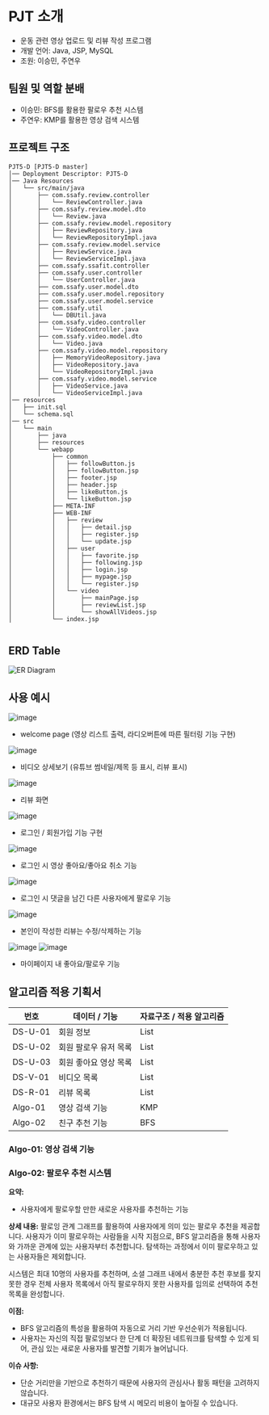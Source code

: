 # PJT 소개 

- 운동 관련 영상 업로드 및 리뷰 작성 프로그램
- 개발 언어: Java, JSP, MySQL
- 조원: 이승민, 주연우

## 팀원 및 역할 분배
- 이승민: BFS를 활용한 팔로우 추천 시스템
- 주연우: KMP를 활용한 영상 검색 시스템

## 프로젝트 구조 
```
PJT5-D [PJT5-D master]
│── Deployment Descriptor: PJT5-D
│── Java Resources
│   └── src/main/java
│       ├── com.ssafy.review.controller
│       │   └── ReviewController.java
│       ├── com.ssafy.review.model.dto
│       │   └── Review.java
│       ├── com.ssafy.review.model.repository
│       │   ├── ReviewRepository.java
│       │   └── ReviewRepositoryImpl.java
│       ├── com.ssafy.review.model.service
│       │   ├── ReviewService.java
│       │   └── ReviewServiceImpl.java
│       ├── com.ssafy.ssafit.controller
│       ├── com.ssafy.user.controller
│       │   └── UserController.java
│       ├── com.ssafy.user.model.dto
│       ├── com.ssafy.user.model.repository
│       ├── com.ssafy.user.model.service
│       ├── com.ssafy.util
│       │   └── DBUtil.java
│       ├── com.ssafy.video.controller
│       │   └── VideoController.java
│       ├── com.ssafy.video.model.dto
│       │   └── Video.java
│       ├── com.ssafy.video.model.repository
│       │   ├── MemoryVideoRepository.java
│       │   ├── VideoRepository.java
│       │   └── VideoRepositoryImpl.java
│       ├── com.ssafy.video.model.service
│       │   ├── VideoService.java
│       │   └── VideoServiceImpl.java
│── resources
│   ├── init.sql
│   └── schema.sql
│── src
│   └── main
│       ├── java
│       ├── resources
│       └── webapp
│           ├── common
│           │   ├── followButton.js
│           │   ├── followButton.jsp
│           │   ├── footer.jsp
│           │   ├── header.jsp
│           │   ├── likeButton.js
│           │   └── likeButton.jsp
│           ├── META-INF
│           ├── WEB-INF
│           │   ├── review
│           │   │   ├── detail.jsp
│           │   │   ├── register.jsp
│           │   │   └── update.jsp
│           │   ├── user
│           │   │   ├── favorite.jsp
│           │   │   ├── following.jsp
│           │   │   ├── login.jsp
│           │   │   ├── mypage.jsp
│           │   │   └── register.jsp
│           │   └── video
│           │       ├── mainPage.jsp
│           │       ├── reviewList.jsp
│           │       └── showAllVideos.jsp
│           └── index.jsp


```
## ERD Table
![ER Diagram](https://github.com/user-attachments/assets/0823ddc2-2459-4938-bca1-9af2e73935c2)

## 사용 예시
![image](https://github.com/user-attachments/assets/3d28542b-53ea-4d9b-a2de-c05788ac2b96)
- welcome page (영상 리스트 출력, 라디오버튼에 따른 필터링 기능 구현)

![image](https://github.com/user-attachments/assets/34e65308-2b61-4e1d-88b1-8d96c787b4e4)
- 비디오 상세보기 (유튜브 썸네일/제목 등 표시, 리뷰 표시)
  
![image](https://github.com/user-attachments/assets/aa10138b-98f8-4203-9803-2b7803463e6f)
- 리뷰 화면
  
![image](https://github.com/user-attachments/assets/2cf679a8-4c9a-4190-83c2-702c07a63dc6)
- 로그인 / 회원가입 기능 구현
  
![image](https://github.com/user-attachments/assets/a7683427-b963-4489-b516-70f0bb34d485)
- 로그인 시 영상 좋아요/좋아요 취소 기능
  
![image](https://github.com/user-attachments/assets/0e9b56b2-adc0-4722-8b78-d86912827d78)
- 로그인 시 댓글을 남긴 다른 사용자에게 팔로우 기능
  
![image](https://github.com/user-attachments/assets/f794aae9-f691-462f-802a-43d0201215b6)
- 본인이 작성한 리뷰는 수정/삭제하는 기능
  
![image](https://github.com/user-attachments/assets/5db7797b-8b17-4f97-b887-9b1d4ea1a1f3)
![image](https://github.com/user-attachments/assets/6613a346-1f7b-4269-852d-062b48ce6b54)
- 마이페이지 내 좋아요/팔로우 기능

## 알고리즘 적용 기획서

| 번호 | 데이터 / 기능 | 자료구조 / 적용 알고리즘 |
| ---- | ------------- | ------------------------ |
| DS-U-01 | 회원 정보       | List|
| DS-U-02 | 회원 팔로우 유저 목록       | List|
| DS-U-03 | 회원 좋아요 영상 목록       | List|
| DS-V-01 | 비디오 목록       | List|
| DS-R-01 | 리뷰 목록       | List|
| Algo-01 | 영상 검색 기능 | KMP |
| Algo-02 | 친구 추천 기능 | BFS |

### Algo-01: 영상 검색 기능

### Algo-02: 팔로우 추천 시스템

**요약:**
- 사용자에게 팔로우할 만한 새로운 사용자를 추천하는 기능

**상세 내용:**
팔로잉 관계 그래프를 활용하여 사용자에게 의미 있는 팔로우 추천을 제공합니다.
사용자가 이미 팔로우하는 사람들을 시작 지점으로, BFS 알고리즘을 통해 사용자와 가까운 관계에 있는 사용자부터 추천합니다.
탐색하는 과정에서 이미 팔로우하고 있는 사용자들은 제외합니다.

시스템은 최대 10명의 사용자를 추천하며, 소셜 그래프 내에서 충분한 추천 후보를 찾지 못한 경우 전체 사용자 목록에서 아직 팔로우하지 못한 사용자를 임의로 선택하여 추천 목록을 완성합니다.

**이점:**
- BFS 알고리즘의 특성을 활용하여 자동으로 거리 기반 우선순위가 적용됩니다.
- 사용자는 자신의 직접 팔로잉보다 한 단계 더 확장된 네트워크를 탐색할 수 있게 되어, 관심 있는 새로운 사용자를 발견할 기회가 늘어납니다.

**이슈 사항:**
- 단순 거리만을 기반으로 추천하기 때문에 사용자의 관심사나 활동 패턴을 고려하지 않습니다.
- 대규모 사용자 환경에서는 BFS 탐색 시 메모리 비용이 높아질 수 있습니다.

